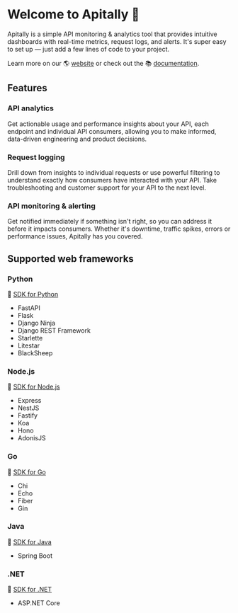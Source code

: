 # Welcome to Apitally 👋

Apitally is a simple API monitoring & analytics tool that provides intuitive dashboards with real-time metrics, request logs, and alerts. It's super easy to set up — just add a few lines of code to your project.

Learn more on our 🌎 [website](https://apitally.io) or check out the 📚 [documentation](https://docs.apitally.io).

## Features

### API analytics

Get actionable usage and performance insights about your API, each endpoint and individual API consumers, allowing you to make informed, data-driven engineering and product decisions.

### Request logging

Drill down from insights to individual requests or use powerful filtering to understand exactly how consumers have interacted with your API. Take troubleshooting and customer support for your API to the next level.

### API monitoring & alerting

Get notified immediately if something isn't right, so you can address it before it impacts consumers. Whether it's downtime, traffic spikes, errors or performance issues, Apitally has you covered.

## Supported web frameworks

### Python

🔗 [SDK for Python](https://github.com/apitally/apitally-py)

- FastAPI
- Flask
- Django Ninja
- Django REST Framework
- Starlette
- Litestar
- BlackSheep

### Node.js

🔗 [SDK for Node.js](https://github.com/apitally/apitally-js)

- Express
- NestJS
- Fastify
- Koa
- Hono
- AdonisJS

### Go

🔗 [SDK for Go](https://github.com/apitally/apitally-go)

- Chi
- Echo
- Fiber
- Gin

### Java

🔗 [SDK for Java](https://github.com/apitally/apitally-java)

- Spring Boot

### .NET

🔗 [SDK for .NET](https://github.com/apitally/apitally-dotnet)

- ASP.NET Core
